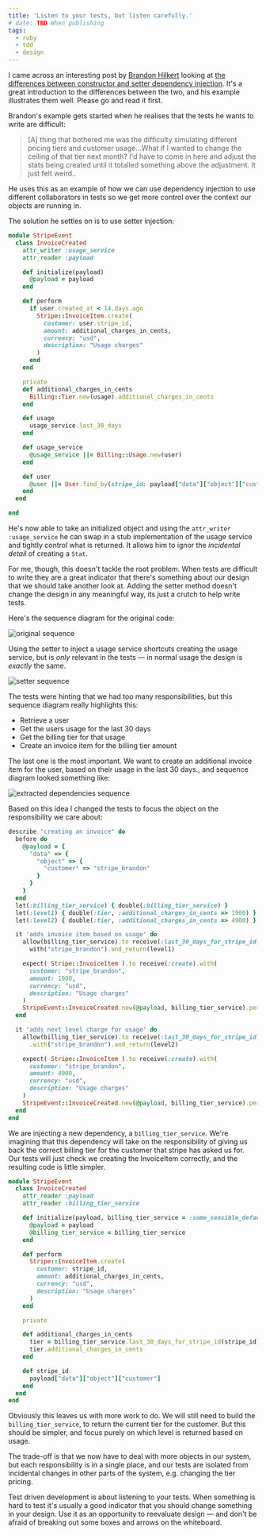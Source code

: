 ```yaml
---
title: 'Listen to your tests, but listen carefully.'
# date: TBD When publishing
tags:
  - ruby
  - tdd
  - design
---
```


I came across an interesting post by [Brandon Hilkert][brandon] looking at [the
differences between constructor and setter dependency injection][di-post]. It's
a great introduction to the differences between the two, and his example
illustrates them well. Please go and read it first.

Brandon's example gets started when he realises that the tests he wants to write
are difficult:

  > [A] thing that bothered me was the difficulty simulating different pricing
  > tiers and customer usage...What if I wanted to change the ceiling of that
  > tier next month? I'd have to come in here and adjust the stats being created
  > until it totalled something above the adjustment. It just felt weird..

He uses this as an example of how we can use dependency injection to use
different collaborators in tests so we get more control over the context our
objects are running in.

The solution he settles on is to use setter injection:

```ruby
module StripeEvent
  class InvoiceCreated
    attr_writer :usage_service
    attr_reader :payload

    def initialize(payload)
      @payload = payload
    end

    def perform
      if user.created_at < 14.days.ago
        Stripe::InvoiceItem.create(
          customer: user.stripe_id,
          amount: additional_charges_in_cents,
          currency: "usd",
          description: "Usage charges"
        )
      end
    end

    private
    def additional_charges_in_cents
      Billing::Tier.new(usage).additional_charges_in_cents
    end

    def usage
      usage_service.last_30_days
    end

    def usage_service
      @usage_service ||= Billing::Usage.new(user)
    end

    def user
      @user ||= User.find_by(stripe_id: payload["data"]["object"]["customer"])
    end
  end

end
```

He's now able to take an initialized object and using the `attr_writer
:usage_service` he can swap in a stub implementation of the usage service and
tightly control what is returned. It allows him to ignor the _incidental detail_
of creating a `Stat`.

For me, though, this doesn't tackle the root problem. When tests are difficult to write
they are a great indicator that there's something about our design that we
should take another look at. Adding the setter method doesn't change the design
in any meaningful way, its just a crutch to help write tests.

Here's the sequence diagram for the original code:

![original sequence](https://dl.dropboxusercontent.com/u/41915/tooky-images/listening_to_tests_1.png)

Using the setter to inject a usage service shortcuts creating the usage service,
but is _only_ relevant in the tests &mdash; in normal usage the design is
_exactly_ the same.

![setter sequence](https://dl.dropboxusercontent.com/u/41915/tooky-images/listening_to_tests_2.png)

The tests were hinting that we had too many responsibilities, but this sequence
diagram really highlights this:

  * Retrieve a user
  * Get the users usage for the last 30 days
  * Get the billing tier for that usage
  * Create an invoice item for the billing tier amount

The last one is the most important. We want to create an additional invoice item
for the user, based on their usage in the last 30 days., and 
sequence diagram looked something like:

![extracted dependencies sequence](https://dl.dropboxusercontent.com/u/41915/tooky-images/listening_to_tests_3.png)

Based on this idea I changed the tests to focus the object on the responsibility
we care about:

```ruby
describe "creating an invoice" do
  before do
    @payload = {
      "data" => {
        "object" => {
          "customer" => "stripe_brandon"
        }
      }
    }
  end
  let(:billing_tier_service) { double(:billing_tier_service) }
  let(:level1) { double(:tier, :additional_charges_in_cents => 1900) }
  let(:level2) { double(:tier, :additional_charges_in_cents => 4900) }

  it 'adds invoice item based on usage' do
    allow(billing_tier_service).to receive(:last_30_days_for_stripe_id).
      with("stripe_brandon").and_return(level1)

    expect( Stripe::InvoiceItem ).to receive(:create).with(
      customer: "stripe_brandon",
      amount: 1900,
      currency: "usd",
      description: "Usage charges"
    )
    StripeEvent::InvoiceCreated.new(@payload, billing_tier_service).perform
  end

  it 'adds next level charge for usage' do
    allow(billing_tier_service).to receive(:last_30_days_for_stripe_id)
      .with("stripe_brandon").and_return(level2)

    expect( Stripe::InvoiceItem ).to receive(:create).with(
      customer: "stripe_brandon",
      amount: 4900,
      currency: "usd",
      description: "Usage charges"
    )
    StripeEvent::InvoiceCreated.new(@payload, billing_tier_service).perform
  end
end
```

We are injecting a new dependency, a `billing_tier_service`. We're imagining
that this dependency will take on the responsibility of giving us back the
correct billing tier for the customer that stripe has asked us for. Our tests
will just check we creating the InvoiceItem correctly, and the resulting code
is little simpler.

```ruby
module StripeEvent
  class InvoiceCreated
    attr_reader :payload
    attr_reader :billing_tier_service

    def initialize(payload, billing_tier_service = :some_sensible_default)
      @payload = payload
      @billing_tier_service = billing_tier_service
    end

    def perform
      Stripe::InvoiceItem.create(
        customer: stripe_id,
        amount: additional_charges_in_cents,
        currency: "usd",
        description: "Usage charges"
      )
    end

    private

    def additional_charges_in_cents
      tier = billing_tier_service.last_30_days_for_stripe_id(stripe_id)
      tier.additional_charges_in_cents
    end

    def stripe_id
      payload["data"]["object"]["customer"]
    end
  end
end
```

Obviously this leaves us with more work to do. We will still need to build the
`billing_tier_service`, to return the current tier for the customer. But this
should be simpler, and focus purely on which level is returned based on usage.

The trade-off is that we now have to deal with more objects in our system, but
each responsibility is in a single place, and our tests are isolated from
incidental changes in other parts of the system, e.g. changing the tier pricing.

Test driven development is about listening to your tests. When something is hard
to test it's usually a good indicator that you should change something in your
design. Use it as an opportunity to reevaluate design &mdash; and don't be
afraid of breaking out some boxes and arrows on the whiteboard.

[brandon]: https://twitter.com/brandonhilkert
[di-post]: http://brandonhilkert.com/blog/a-ruby-refactor-exploring-dependency-injection-options/
